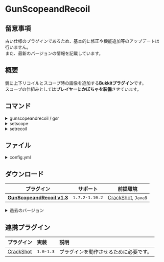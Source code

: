 GunScopeandRecoil
==========

## 留意事項
古い仕様のプラグインであるため、基本的に修正や機能追加等のアップデートは行いません。  
また、最新のバージョンの情報を記載しています。

概要
-----------
銃に上下リコイルとスコープ時の画像を追加する**Bukkitプラグイン**です。  
スコープの仕組みとしては**プレイヤーにかぼちゃを装備**させています。

コマンド
-----------
<details>
<summary>gunscopeandrecoil / gsr</summary>

| 名称 | 短縮 |
|:---|:---|
| gunscopeandrecoil | gsr |

| 引数 | 権限 | 初期 | 説明 |
|:---|:---|:---|:---|
| reload | gunscopeandrecoil.command.reload | OP | ファイルの再読み込みを行います。 |
</details>

<details>
<summary>setscope</summary>

| 名称 | 短縮 |
|:---|:---|
| setscope |  |

| 引数 | 権限 | 初期 | 説明 |
|:---|:---|:---|:---|
| &lt;weaponname&gt; | gunscopeandrecoil.command.setscope | OP | 指定した銃にスコープ時の画像を実装します。 |
</details>

<details>
<summary>setrecoil</summary>

| 名称 | 短縮 |
|:---|:---|
| setrecoil |  |

| 引数 | 権限 | 初期 | 説明 |
|:---|:---|:---|:---|
| &lt;weaponname&gt; &lt;height&gt; &lt;width&gt; | gunscopeandrecoil.command.setrecoil | OP | 指定した銃のリコイルを設定します。 |
</details>

ファイル
-----------
<details>
<summary>config.yml</summary>

**現在`UpdateChecker`は動作しません。**
```yaml
#GunScopeandRecoil v1.3 Config
#CompliantVersion 1.7.2～1.10

#バージョンチェック、ダウンロード
#このプラグインが最新バージョンかチェックします。
#メッセージはOPにしか表示されません。
# trueで有効 falseで無効
UpdateChecker: true
AutoDownload: true

#リコイルの設定
#AK-47 と書いてある場所に武器のタイトルを入力してください。
#height は縦反動です。
#width は横反動です。
Recoil:
  AK-47:
    height: 3.0
    width: 1.0

#スコープの設定
#AK-47 と書いてある場所に武器のタイトルを入力してください。
# - (武器のタイトル)
Scope:
- AK-47
```
</details>

ダウンロード
-----------
| プラグイン | サポート | 前提環境 |
|:---:|:---:|:---:|
| [**GunScopeandRecoil v1.3**](https://github.com/yuttyann/FileArchive/raw/main/GunScopeandRecoil/1.3/GunScopeandRecoil%20v1.3.jar) | `1.7.2-1.10.2` | [CrackShot](#連携プラグイン), `Java8` |

<details>
<summary>過去のバージョン</summary>

| プラグイン | サポート | 前提環境 |
|:---:|:---:|:---:|
| [GunScopeandRecoil v1.2](https://github.com/yuttyann/FileArchive/raw/main/GunScopeandRecoil/1.2/GunScopeandRecoil%20v1.2.jar) | `1.7.2-1.8.9` | [CrackShot](#連携プラグイン), `Java8` |
| [GunScopeandRecoil v1.1](https://github.com/yuttyann/FileArchive/raw/main/GunScopeandRecoil/1.1/GunScopeandRecoil%20v1.1.jar) | `1.7.2-1.8.9` | [CrackShot](#連携プラグイン), `Java8` |
| ~~GunScopeandRecoil v1.0~~ | `1.7.2-1.8.9` | [CrackShot](#連携プラグイン), `Java8` |
</details>

連携プラグイン
-----------
| プラグイン | 実装 | 説明 |
|:---|:---|:---|
| [CrackShot](https://dev.bukkit.org/projects/crackshot) | `1.0-1.3` | プラグインを動作させるために必要です。 |